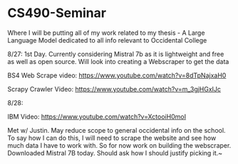 # CS490-Seminar
Where I will be putting all of my work related to my thesis - A Large Language Model dedicated to all info relevant to Occidental College

8/27:
1st Day. Currently considering Mistral 7b as it is lightweight and free as well as open source. Will look into creating a Webscraper to get the data

BS4 Web Scrape video: https://www.youtube.com/watch?v=8dTpNajxaH0

Scrapy Crawler Video: https://www.youtube.com/watch?v=m_3gjHGxIJc

8/28: 

IBM Video: https://www.youtube.com/watch?v=XctooiH0moI

Met w/ Justin. May reduce scope to general occidental info on the school. To say how I can do this, I will need to scrape the website and see how much data I have to work with. So for now work on building the webscraper. Downloaded Mistral 7B today. Should ask how I should justify picking it.~